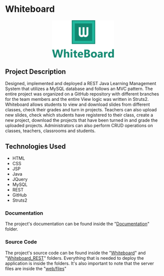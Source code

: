 # Whiteboard

<p align="center">
  <img width="200em" src="https://github.com/Victor-martinelli/Whiteboard/blob/master/WhiteBoard/web/files/images/logo2.png">
</p>


## Project Description
Designed, implemented and deployed a REST Java Learning Management System that utilizes a MySQL database and follows an MVC pattern. The entire project was organized on a GitHub repository with different branches for the team members and the entire View logic was written in Struts2. Whiteboard allows students to view and download slides from different classes, check their grades and turn in projects. Teachers can also upload new slides, check which students have registered to their class, create a new project, download the projects that have been turned in and grade the uploaded projects. Administrators can also perform CRUD operations on classes, teachers, classrooms and students.

## Technologies Used
* HTML
* CSS
* JSP
* Java
* JQuery
* MySQL
* REST
* GitHub
* Struts2

### Documentation

The project's documentation can be found inside the "[Documentation](https://github.com/Victor-martinelli/Whiteboard/tree/master/Documentation)" folder.

### Source Code
The project's source code can be found inside the "[Whiteboard](https://github.com/Victor-martinelli/Whiteboard/tree/master/WhiteBoard)" and "[Whiteboard_REST](https://github.com/Victor-martinelli/Whiteboard/tree/master/Whiteboard_REST)" folders. Everything that is needed to deploy the application is inside the folders. It's also important to note that the server files are inside the "[web/files](https://github.com/Victor-martinelli/Whiteboard/tree/master/WhiteBoard/web/files)"
